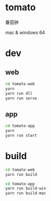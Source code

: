 # tomato
番茄钟

mac & windows 64

# dev

## web
```bash
cd tomato-web
yarn
yarn run dll
yarn run serve
```


## app
```bash
cd tomato-app
yarn
yarn run start
```

# build
```bash
cd tomato-web
yarn run build

cd tomato-app
yarn run build-win
yarn run build-mac
```

